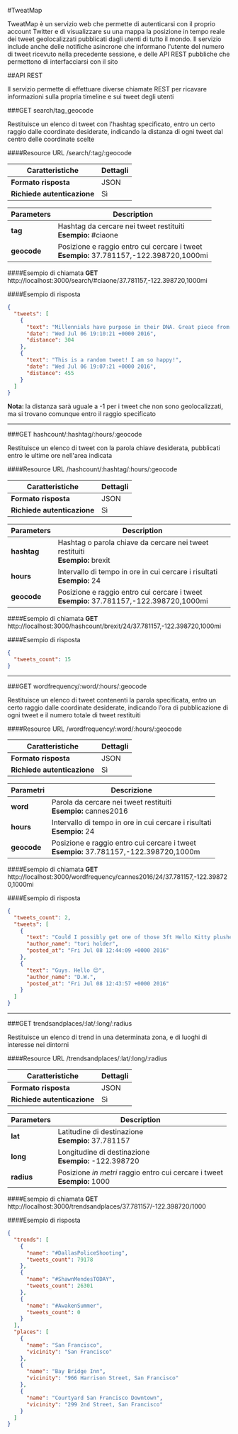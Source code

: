 #TweatMap

TweatMap è un servizio web che permette di autenticarsi con il proprio account Twitter e di visualizzare su una mappa la posizione in tempo reale dei tweet geolocalizzati pubblicati dagli utenti di tutto il mondo.
Il servizio include anche delle notifiche asincrone che informano l'utente del numero di tweet ricevuto nella precedente sessione, e delle API REST pubbliche che permettono di interfacciarsi con il sito

##API REST

Il servizio permette di effettuare diverse chiamate REST per ricavare informazioni sulla propria timeline e sui tweet degli utenti

###GET search/tag_geocode

Restituisce un elenco di tweet con l'hashtag specificato, entro un certo raggio dalle coordinate desiderate, indicando la distanza di ogni tweet dal centro delle coordinate scelte

####Resource URL
/search/:tag/:geocode

Caratteristiche | Dettagli
--------- | ---------
<b>Formato risposta</b> | JSON
<b>Richiede autenticazione</b> | Sì

Parameters | Description
--------- | ---------
<b>tag</b> | Hashtag da cercare nei tweet restituiti<br/><b>Esempio: </b> #ciaone
<b>geocode</b> | Posizione e raggio entro cui cercare i tweet<br/><b>Esempio: </b> 37.781157,-122.398720,1000mi

####Esempio di chiamata
<b>GET</b>
http://localhost:3000/search/#ciaone/37.781157,-122.398720,1000mi

####Esempio di risposta
```json
{
  "tweets": [
    {
      "text": "Millennials have purpose in their DNA. Great piece from two college students on their #cannes2016 experience.\nhttps://t.co/bLWPuFsVZo",
      "date": "Wed Jul 06 19:10:21 +0000 2016",
      "distance": 304
    },
    {
      "text": "This is a random tweet! I am so happy!",
      "date": "Wed Jul 06 19:07:21 +0000 2016",
      "distance": 455
    }
  ]
}
```
<b>Nota: </b>la distanza sarà uguale a -1 per i tweet che non sono geolocalizzati, ma si trovano comunque entro il raggio specificato
___

###GET hashcount/:hashtag/:hours/:geocode

Restituisce un elenco di tweet con la parola chiave desiderata, pubblicati entro le ultime ore nell'area indicata

####Resource URL
/hashcount/:hashtag/:hours/:geocode

Caratteristiche | Dettagli
--------- | ---------
<b>Formato risposta</b> | JSON
<b>Richiede autenticazione</b> | Sì

Parameters | Description
--------- | ---------
<b>hashtag</b> | Hashtag o parola chiave da cercare nei tweet restituiti<br/><b>Esempio: </b> brexit
<b>hours</b> | Intervallo di tempo in ore in cui cercare i risultati<br/><b>Esempio: </b> 24
<b>geocode</b> | Posizione e raggio entro cui cercare i tweet<br/><b>Esempio: </b> 37.781157,-122.398720,1000mi

####Esempio di chiamata
<b>GET</b>
http://localhost:3000/hashcount/brexit/24/37.781157,-122.398720,1000mi

####Esempio di risposta
```json
{
  "tweets_count": 15
}
```
___

###GET wordfrequency/:word/:hours/:geocode

Restituisce un elenco di tweet contenenti la parola specificata, entro un certo raggio dalle coordinate desiderate, indicando l'ora di pubblicazione di ogni tweet e il numero totale di tweet restituiti

####Resource URL
/wordfrequency/:word/:hours/:geocode

Caratteristiche | Dettagli
--------- | ---------
<b>Formato risposta</b> | JSON
<b>Richiede autenticazione</b> | Sì

Parametri | Descrizione
--------- | ---------
<b>word</b> | Parola da cercare nei tweet restituiti<br/><b>Esempio: </b> cannes2016
<b>hours</b> | Intervallo di tempo in ore in cui cercare i risultati<br/><b>Esempio: </b> 24
<b>geocode</b> | Posizione e raggio entro cui cercare i tweet<br/><b>Esempio: </b> 37.781157,-122.398720,1000m

####Esempio di chiamata
<b>GET</b>
http://localhost:3000/wordfrequency/cannes2016/24/37.781157,-122.398720,1000mi

####Esempio di risposta
```json
{
  "tweets_count": 2,
  "tweets": [
    {
      "text": "Could I possibly get one of those 3ft Hello Kitty plushes for my apartment and not seem creepy? No? Okay.",
      "author_name": "tori holder",
      "posted_at": "Fri Jul 08 12:44:09 +0000 2016"
    },
    {
      "text": "Guys. Hello 😊",
      "author_name": "D.W.",
      "posted_at": "Fri Jul 08 12:43:57 +0000 2016"
    }
  ]
}
```
___

###GET trendsandplaces/:lat/:long/:radius

Restituisce un elenco di trend in una determinata zona, e di luoghi di interesse nei dintorni

####Resource URL
/trendsandplaces/:lat/:long/:radius

Caratteristiche | Dettagli
--------- | ---------
<b>Formato risposta</b> | JSON
<b>Richiede autenticazione</b> | Sì

Parameters | Description
--------- | ---------
<b>lat</b> | Latitudine di destinazione<br/><b>Esempio: </b> 37.781157
<b>long</b> | Longitudine di destinazione<br/><b>Esempio: </b> -122.398720
<b>radius</b> | Posizione <i>in metri</i> raggio entro cui cercare i tweet<br/><b>Esempio: </b> 1000

####Esempio di chiamata
<b>GET</b>
http://localhost:3000/trendsandplaces/37.781157/-122.398720/1000

####Esempio di risposta
```json
{
  "trends": [
    {
      "name": "#DallasPoliceShooting",
      "tweets_count": 79178
    },
    {
      "name": "#ShawnMendesTODAY",
      "tweets_count": 26301
    },
    {
      "name": "#AwakenSummer",
      "tweets_count": 0
    }
  ],
  "places": [
    {
      "name": "San Francisco",
      "vicinity": "San Francisco"
    },
    {
      "name": "Bay Bridge Inn",
      "vicinity": "966 Harrison Street, San Francisco"
    },
    {
      "name": "Courtyard San Francisco Downtown",
      "vicinity": "299 2nd Street, San Francisco"
    }
  ]
}
```
